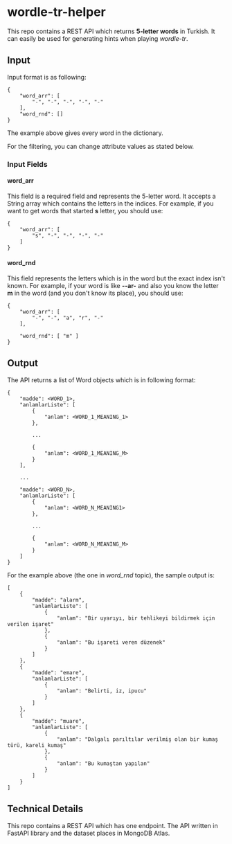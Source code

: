 # wordle-tr-helper

This repo contains a REST API which returns __5-letter words__ in Turkish.
It can easily be used for generating hints when playing _wordle-tr_.

## Input

Input format is as following:

```
{
    "word_arr": [
        "-", "-", "-", "-", "-"
    ],
    "word_rnd": []
}
```

The example above gives every word in the dictionary.

For the filtering, you can change attribute values as stated below.

### Input Fields

#### word_arr
This field is a required field and represents the 5-letter word. It accepts a String array which contains the letters in the indices.
For example, if you want to get words that started __s__ letter, you should use:

```
{
    "word_arr": [
        "s", "-", "-", "-", "-"
    ]
}
```

#### word_rnd
This field represents the letters which is in the word but the exact index isn't known.
For example, if your word is like __--ar-__ and also you know the letter __m__ in the word (and you don't know its place), you should use:
```
{
    "word_arr": [
        "-", "-", "a", "r", "-"
    ],
    
    "word_rnd": [ "m" ]
}
```

## Output
The API returns a list of Word objects which is in following format:

```
{
    "madde": <WORD_1>,
    "anlamlarListe": [
        {
            "anlam": <WORD_1_MEANING_1>
        },
        
        ...
        
        {
            "anlam": <WORD_1_MEANING_M>
        }
    ],
    
    ...
    
    "madde": <WORD_N>,
    "anlamlarListe": [
        {
            "anlam": <WORD_N_MEANING1>
        },
        
        ...
        
        {
            "anlam": <WORD_N_MEANING_M>
        }
    ]
}
```

For the example above (the one in _word_rnd_ topic), the sample output is:

```
[
    {
        "madde": "alarm",
        "anlamlarListe": [
            {
                "anlam": "Bir uyarıyı, bir tehlikeyi bildirmek için verilen işaret"
            },
            {
                "anlam": "Bu işareti veren düzenek"
            }
        ]
    },
    {
        "madde": "emare",
        "anlamlarListe": [
            {
                "anlam": "Belirti, iz, ipucu"
            }
        ]
    },
    {
        "madde": "muare",
        "anlamlarListe": [
            {
                "anlam": "Dalgalı parıltılar verilmiş olan bir kumaş türü, kareli kumaş"
            },
            {
                "anlam": "Bu kumaştan yapılan"
            }
        ]
    }
]
```

## Technical Details
This repo contains a REST API which has one endpoint. 
The API written in FastAPI library and the dataset places in MongoDB Atlas.
